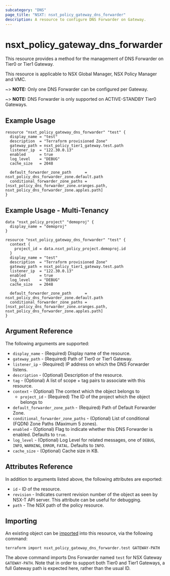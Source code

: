 ```yaml
---
subcategory: "DNS"
page_title: "NSXT: nsxt_policy_gateway_dns_forwarder"
description: A resource to configure DNS Forwarder on Gateway.
---
```


# nsxt_policy_gateway_dns_forwarder

This resource provides a method for the management of DNS Forwarder on Tier0 or Tier1 Gateway.

This resource is applicable to NSX Global Manager, NSX Policy Manager and VMC.

~> **NOTE:** Only one DNS Forwarder can be configured per Gateway.

~> **NOTE:** DNS Forwarder is only supported on ACTIVE-STANDBY Tier0 Gateways.

## Example Usage

```hcl
resource "nsxt_policy_gateway_dns_forwarder" "test" {
  display_name = "test"
  description  = "Terraform provisioned Zone"
  gateway_path = nsxt_policy_tier1_gateway.test.path
  listener_ip  = "122.30.0.13"
  enabled      = true
  log_level    = "DEBUG"
  cache_size   = 2048

  default_forwarder_zone_path      = nsxt_policy_dns_forwarder_zone.default.path
  conditional_forwarder_zone_paths = [nsxt_policy_dns_forwarder_zone.oranges.path, nsxt_policy_dns_forwarder_zone.apples.path]
}
```

## Example Usage - Multi-Tenancy

```hcl
data "nsxt_policy_project" "demoproj" {
  display_name = "demoproj"
}

resource "nsxt_policy_gateway_dns_forwarder" "test" {
  context {
    project_id = data.nsxt_policy_project.demoproj.id
  }
  display_name = "test"
  description  = "Terraform provisioned Zone"
  gateway_path = nsxt_policy_tier1_gateway.test.path
  listener_ip  = "122.30.0.13"
  enabled      = true
  log_level    = "DEBUG"
  cache_size   = 2048

  default_forwarder_zone_path      = nsxt_policy_dns_forwarder_zone.default.path
  conditional_forwarder_zone_paths = [nsxt_policy_dns_forwarder_zone.oranges.path, nsxt_policy_dns_forwarder_zone.apples.path]
}
```

## Argument Reference

The following arguments are supported:

* `display_name` - (Required) Display name of the resource.
* `gateway_path` - (Required) Path of Tier0 or Tier1 Gateway.
* `listener_ip` - (Required) IP address on which the DNS Forwarder listens.
* `description` - (Optional) Description of the resource.
* `tag` - (Optional) A list of scope + tag pairs to associate with this resource.
* `context` - (Optional) The context which the object belongs to
    * `project_id` - (Required) The ID of the project which the object belongs to
* `default_forwarder_zone_path` - (Required) Path of Default Forwarder Zone.
* `conditional_forwarder_zone_paths` - (Optional) List of conditional (FQDN) Zone Paths (Maximum 5 zones).
* `enabled` - (Optional) Flag to indicate whether this DNS Forwarder is enabled. Defaults to `true`.
* `log_level` - (Optional) Log Level for related messages, one of `DEBUG`, `INFO`, `WARNING`, `ERROR`, `FATAL`. Defaults to `INFO`.
* `cache_size` - (Optional) Cache size in KB.

## Attributes Reference

In addition to arguments listed above, the following attributes are exported:

* `id` - ID of the resource.
* `revision` - Indicates current revision number of the object as seen by NSX-T API server. This attribute can be useful for debugging.
* `path` - The NSX path of the policy resource.

## Importing

An existing object can be [imported][docs-import] into this resource, via the following command:

[docs-import]: https://developer.hashicorp.com/terraform/cli/import

```shell
terraform import nsxt_policy_gateway_dns_forwarder.test GATEWAY-PATH
```

The above command imports Dns Forwarder named `test` for NSX Gateway `GATEWAY-PATH`. Note that in order to support both Tier0 and Tier1 Gateways, a full Gateway path is expected here, rather than the usual ID.

